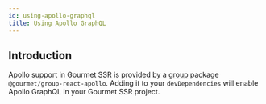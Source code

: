 ```yaml
---
id: using-apollo-graphql
title: Using Apollo GraphQL
---
```


## Introduction

Apollo support in Gourmet SSR is provided by a [group](../tutorial-1#preset-vs-group) package `@gourmet/group-react-apollo`. Adding it to your `devDependencies` will enable Apollo GraphQL in your Gourmet SSR project.

